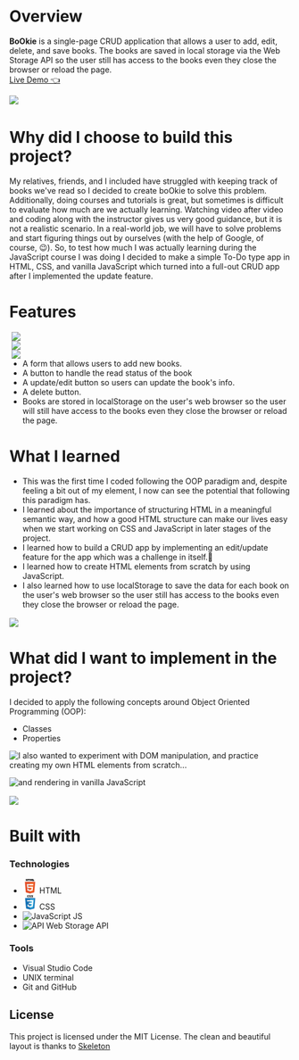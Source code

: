 
# Overview
<strong>BoOkie</strong> is a single-page CRUD application that allows a user to add, edit, delete, and save books. The books are saved in local storage via the Web Storage API so the user still has access to the books even they close the browser or reload the page.<br>
[Live Demo 👈](https://ikeronx.github.io/bookie_app/)

 
 <img src="https://thumbs.gfycat.com/NegligibleFriendlyDogwoodtwigborer-size_restricted.gif" target="_blank"/>

# Why did I choose to build this project?
My relatives, friends, and I included have struggled with keeping track of books we've read so I decided to create boOkie to solve this problem. Additionally, doing courses and tutorials is great, but sometimes is difficult to evaluate how much are we actually learning. Watching video after video and coding along with the instructor gives us very good guidance, but it is not a realistic scenario. In a real-world job, we will have to solve problems and start figuring things out by ourselves (with the help of Google, of course, 😉). So, to test how much I was actually learning during the JavaScript course I was doing I decided to make a simple To-Do type app in HTML, CSS, and vanilla JavaScript which turned into a full-out CRUD app after I implemented the update feature.

# Features

<img align="right" src="https://i.imgur.com/XczzkFp.png" width=500px target="_blank"/>
<img align="right" src="https://i.imgur.com/PKkkjAv.png" width=500px target="_blank"/>
<img align="right" src="https://i.imgur.com/aK30KaI.png" width=500px target="_blank"/>



* A form that allows users to add new books.
* A button to handle the read status of the book
* A update/edit button so users can update the book's info.
* A delete button.
* Books are stored in localStorage on the user's web browser so the user will still have access to the books even they close the browser or reload the page.



 # What I learned
* This was the first time I coded following the OOP paradigm and, despite feeling a bit out of my element, I now can see the potential that following this paradigm has.
* I learned about the importance of structuring HTML in a meaningful semantic way, and how a good HTML structure can make our lives easy when we start working on CSS and JavaScript in later stages of the project.
* I learned how to build a CRUD app by implementing an edit/update feature for the app which was a challenge in itself.😤
* I learned how to create HTML elements from scratch by using JavaScript. 
* I also learned how to use localStorage to save the data for each book on the user's web browser so the user still has access to the books even they close the browser or reload the page.

<img align="center"  src="https://i.imgur.com/JxfxH1d.png" target="_blank"/>

# What did I want to implement in the project?
I decided to apply the following concepts around Object Oriented Programming (OOP):
* Classes
* Properties

 <img align="left" src="https://i.imgur.com/CmyWOu4.png" target="_blank"/>
 

I also wanted to experiment with DOM manipulation, and practice creating my own HTML elements from scratch...

 <img align="left" src="https://i.imgur.com/eXxPR2y.png" target="_blank"/>
 
 
 and rendering in vanilla JavaScript
 
 <img align="center" src="https://i.imgur.com/qIOT6Wf.png" target="_blank"/>





# Built with

### Technologies

* <img alt="HTML5" width="26px" src="https://raw.githubusercontent.com/github/explore/80688e429a7d4ef2fca1e82350fe8e3517d3494d/topics/html/html.png" /> HTML
* <img alt="CSS3" width="26px" src="https://raw.githubusercontent.com/github/explore/80688e429a7d4ef2fca1e82350fe8e3517d3494d/topics/css/css.png" /> CSS
* <img alt="JavaScript" width="26px" src="https://i1.wp.com/theicom.org/wp-content/uploads/2016/03/js-logo.png?fit=500%2C500&ssl=1&w=640" /> JS
* <img alt="API" width="26px" src="https://miro.medium.com/max/512/1*2vdWhNKgrxCoX3ZBnIQOQg.png" /> Web Storage API


### Tools

* Visual Studio Code
* UNIX terminal
* Git and GitHub


## License
This project is licensed under the MIT License.
The clean and beautiful layout is thanks to [Skeleton](http://getskeleton.com/)
